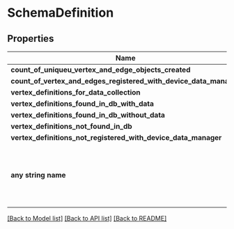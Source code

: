 # SchemaDefinition


## Properties
Name | Type | Description | Notes
------------ | ------------- | ------------- | -------------
**count_of_uniqueu_vertex_and_edge_objects_created** | **int** |  | [optional] 
**count_of_vertex_and_edges_registered_with_device_data_manager** | **int** |  | [optional] 
**vertex_definitions_for_data_collection** | **[str]** |  | [optional] 
**vertex_definitions_found_in_db_with_data** | [**[VertexDefinition]**](VertexDefinition.md) |  | [optional] 
**vertex_definitions_found_in_db_without_data** | **[str]** |  | [optional] 
**vertex_definitions_not_found_in_db** | **[str]** |  | [optional] 
**vertex_definitions_not_registered_with_device_data_manager** | **[str]** |  | [optional] 
**any string name** | **bool, date, datetime, dict, float, int, list, str, none_type** | any string name can be used but the value must be the correct type | [optional]

[[Back to Model list]](../README.md#documentation-for-models) [[Back to API list]](../README.md#documentation-for-api-endpoints) [[Back to README]](../README.md)


